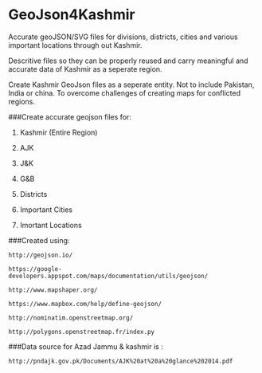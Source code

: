 # GeoJson4Kashmir

Accurate geoJSON/SVG files for divisions, districts, cities and various important locations through out Kashmir.

Descritive files so they can be properly reused and carry meaningful and accurate data of Kashmir as a seperate region.

Create Kashmir GeoJson files as a seperate entity. Not to include Pakistan, India or china. To overcome challenges of creating maps for conflicted regions.

###Create accurate geojson files for:

1. Kashmir (Entire Region)

2. AJK

3. J&K

4. G&B

5. Districts

6. Important Cities

7. Imortant Locations

###Created using:

    http://geojson.io/

    https://google-developers.appspot.com/maps/documentation/utils/geojson/

    http://www.mapshaper.org/

    https://www.mapbox.com/help/define-geojson/

    http://nominatim.openstreetmap.org/

    http://polygons.openstreetmap.fr/index.py

###Data source for Azad Jammu & kashmir is :

    http://pndajk.gov.pk/Documents/AJK%20at%20a%20glance%202014.pdf
